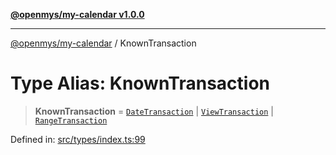 [**@openmys/my-calendar v1.0.0**](../README.md)

***

[@openmys/my-calendar](../globals.md) / KnownTransaction

# Type Alias: KnownTransaction

> **KnownTransaction** = [`DateTransaction`](../interfaces/DateTransaction.md) \| [`ViewTransaction`](../interfaces/ViewTransaction.md) \| [`RangeTransaction`](../interfaces/RangeTransaction.md)

Defined in: [src/types/index.ts:99](https://github.com/openmys/my-calendar/blob/96ebce4306bfb6a4ab4c4297a9b422c56933c5da/src/types/index.ts#L99)
